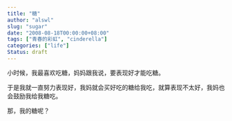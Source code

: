 ```yaml
---
title: "糖"
author: "alswl"
slug: "sugar"
date: "2008-08-18T00:00:00+08:00"
tags: ["青春的彩虹", "cinderella"]
categories: ["life"]
Status: draft
---
```


小时候，我最喜欢吃糖，妈妈跟我说，要表现好才能吃糖。

于是我就一直努力表现好，我妈就会买好吃的糖给我吃，就算表现不太好，我妈也会鼓励我给我糖吃。

那，我的糖呢？

